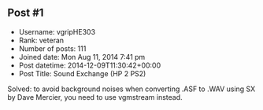 ## Post #1
- Username: vgripHE303
- Rank: veteran
- Number of posts: 111
- Joined date: Mon Aug 11, 2014 7:41 pm
- Post datetime: 2014-12-09T11:30:42+00:00
- Post Title: Sound Exchange (HP 2 PS2)

Solved: to avoid background noises when converting .ASF to .WAV using SX by Dave Mercier, you need to use vgmstream instead.

